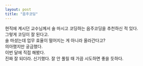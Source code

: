 ```yaml
---
layout: post
title: "음주코딩"
---
```


현직에 계시던 교수님께서 술 마시고 코딩하는 음주코딩을 추천하신 적 있다.
<br>그렇게 코딩이 잘 된다고.
<br>술 마셨는데 업무 효율이 떨어지는 게 아니라 올라간다고?
<br>의아했지만 궁금했다.
<br>이번 달에 직접 해봤다.
<br>진짜 잘 되더라. 신기했다. 잘 안 풀릴 때 가끔 시도하면 좋을 듯하다.
